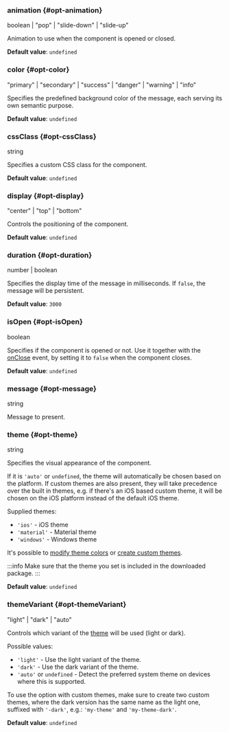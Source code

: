 ### animation {#opt-animation}

boolean &#124; "pop" &#124; "slide-down" &#124; "slide-up"

Animation to use when the component is opened or closed.

**Default value**: `undefined`
### color {#opt-color}

"primary" &#124; "secondary" &#124; "success" &#124; "danger" &#124; "warning" &#124; "info"

Specifies the predefined background color of the message, each serving its own semantic purpose.

**Default value**: `undefined`
### cssClass {#opt-cssClass}

string

Specifies a custom CSS class for the component.

**Default value**: `undefined`
### display {#opt-display}

"center" &#124; "top" &#124; "bottom"

Controls the positioning of the component.

**Default value**: `undefined`
### duration {#opt-duration}

number &#124; boolean

Specifies the display time of the message in milliseconds. If `false`, the message will be persistent.

**Default value**: `3000`
### isOpen {#opt-isOpen}

boolean

Specifies if the component is opened or not. Use it together with the [onClose](#event-onClose) event, by setting it
to `false` when the component closes.

**Default value**: `undefined`
### message {#opt-message}

string

Message to present.
### theme {#opt-theme}

string

Specifies the visual appearance of the component.

If it is `'auto'` or `undefined`, the theme will automatically be chosen based on the platform.
If custom themes are also present, they will take precedence over the built in themes, e.g. if there&#039;s an iOS based custom theme,
it will be chosen on the iOS platform instead of the default iOS theme.

Supplied themes:
- `'ios'` - iOS theme
- `'material'` - Material theme
- `'windows'` - Windows theme

It&#039;s possible to [modify theme colors](../theming/sass-variables) or
[create custom themes](../theming/sass-themes).

:::info
Make sure that the theme you set is included in the downloaded package.
:::

**Default value**: `undefined`
### themeVariant {#opt-themeVariant}

"light" &#124; "dark" &#124; "auto"

Controls which variant of the [theme](#opt-theme) will be used (light or dark).

Possible values:
- `'light'` - Use the light variant of the theme.
- `'dark'` - Use the dark variant of the theme.
- `'auto'` or `undefined` - Detect the preferred system theme on devices where this is supported.

To use the option with custom themes, make sure to create two custom themes, where the dark version has the same name as the light one,
suffixed with `'-dark'`, e.g.: `'my-theme'` and `'my-theme-dark'`.

**Default value**: `undefined`